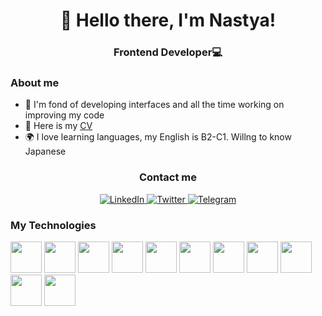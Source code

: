<div align="center">
   <h1>🖖 Hello there, I'm Nastya!</h1>
   <h3>Frontend Developer💻</h1>
</div>

### About me

- 📝 I'm fond of developing interfaces and all the time working on improving my code
- 📄 Here is my [CV](cv-link)
- 🌍 I love learning languages, my English is B2-C1. Willng to know Japanese

<h3 align="center">Contact me</h3>
<div align="center">
    <a href="linkedin-url">
    <img src="https://img.shields.io/badge/LinkedIn-e7c6ff?style=for-the-badge&logo=linkedin&logoColor=003459" alt="LinkedIn"/>
  </a>
  <a href="anastasias859@gmail.com">
    <img src="https://img.shields.io/badge/Gmail-e7c6ff?style=for-the-badge&logo=gmail&logoColor=003459" alt="Twitter"/>
  </a>
  <a href="https://t.me/griffela">
    <img src="https://img.shields.io/badge/Telegram-e7c6ff?style=for-the-badge&logo=telegram&logoColor=003459" alt="Telegram"/>
  </a>
</div>

### My Technologies

<img src="https://cdn.jsdelivr.net/gh/devicons/devicon/icons/css3/css3-original.svg" width="50" height="50" />
<img src="https://cdn.jsdelivr.net/gh/devicons/devicon/icons/figma/figma-original.svg" width="50" height="50"/>
<img src="https://cdn.jsdelivr.net/gh/devicons/devicon/icons/git/git-original.svg" width="50" height="50"/>
<img src="https://cdn.jsdelivr.net/gh/devicons/devicon/icons/html5/html5-original.svg"  width="50" height="50"/>
<img src="https://cdn.jsdelivr.net/gh/devicons/devicon/icons/javascript/javascript-plain.svg" width="50" height="50"/>
<img src="https://cdn.jsdelivr.net/gh/devicons/devicon/icons/materialui/materialui-plain.svg" width="50" height="50"/>
<img src="https://cdn.jsdelivr.net/gh/devicons/devicon/icons/npm/npm-original-wordmark.svg" width="50" height="50"/>
<img src="https://cdn.jsdelivr.net/gh/devicons/devicon/icons/redux/redux-original.svg" width="50" height="50"/>
<img src="https://cdn.jsdelivr.net/gh/devicons/devicon/icons/slack/slack-original.svg" width="50" height="50"/>
<img src="https://cdn.jsdelivr.net/gh/devicons/devicon/icons/visualstudio/visualstudio-plain.svg" width="50" height="50"/>
<img src="https://cdn.jsdelivr.net/gh/devicons/devicon/icons/react/react-original.svg" width="50" height="50"/>
